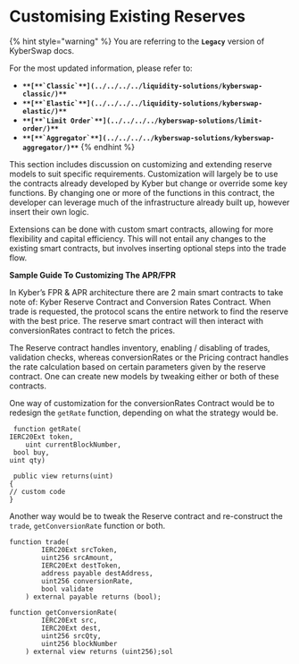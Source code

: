 # Customising Existing Reserves

{% hint style="warning" %}
You are referring to the **`Legacy`** version of KyberSwap docs.

For the most updated information, please refer to:

* **``**[**`Classic`**](../../../../liquidity-solutions/kyberswap-classic/)**``**
* **``**[**`Elastic`**](../../../../liquidity-solutions/kyberswap-elastic/)**``**
* **``**[**`Limit Order`**](../../../../kyberswap-solutions/limit-order/)**``**
* **``**[**`Aggregator`**](../../../../kyberswap-solutions/kyberswap-aggregator/)**``**
{% endhint %}

This section includes discussion on customizing and extending reserve models to suit specific requirements. Customization will largely be to use the contracts already developed by Kyber but change or override some key functions. By changing one or more of the functions in this contract, the developer can leverage much of the infrastructure already built up, however insert their own logic.

Extensions can be done with custom smart contracts, allowing for more flexibility and capital efficiency. This will not entail any changes to the existing smart contracts, but involves inserting optional steps into the trade flow.

**Sample Guide To Customizing The APR/FPR**

In Kyber’s FPR & APR architecture there are 2 main smart contracts to take note of: Kyber Reserve Contract and Conversion Rates Contract. When trade is requested, the protocol scans the entire network to find the reserve with the best price. The reserve smart contract will then interact with conversionRates contract to fetch the prices.

The Reserve contract handles inventory, enabling / disabling of trades, validation checks, whereas conversionRates or the Pricing contract handles the rate calculation based on certain parameters given by the reserve contract. One can create new models by tweaking either or both of these contracts.

One way of customization for the conversionRates Contract would be to redesign the `getRate` function, depending on what the strategy would be.

```solidity
 function getRate(
IERC20Ext token,
    uint currentBlockNumber,
 bool buy,
uint qty)

 public view returns(uint)
{
// custom code
}
```

Another way would be to tweak the Reserve contract and re-construct the `trade`, `getConversionRate` function or both.

```solidity
function trade(
        IERC20Ext srcToken,
        uint256 srcAmount,
        IERC20Ext destToken,
        address payable destAddress,
        uint256 conversionRate,
        bool validate
    ) external payable returns (bool);

function getConversionRate(
        IERC20Ext src,
        IERC20Ext dest,
        uint256 srcQty,
        uint256 blockNumber
    ) external view returns (uint256);sol
```
